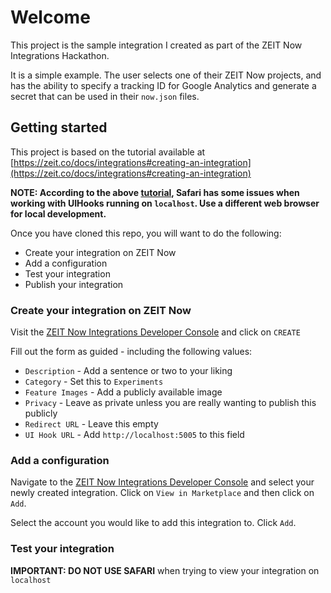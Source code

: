 # Welcome

This project is the sample integration I created as part of the ZEIT Now Integrations Hackathon.

It is a simple example. The user selects one of their ZEIT Now projects, and has the ability to specify a tracking ID for Google Analytics and generate a secret that can be used in their `now.json` files.

## Getting started

This project is based on the tutorial available at [https://zeit.co/docs/integrations#creating-an-integration](https://zeit.co/docs/integrations#creating-an-integration)

**NOTE: According to the above [tutorial](https://zeit.co/docs/integrations#creating-an-integration), Safari has some issues when working with UIHooks running on `localhost`. Use a different web browser for local development.**

Once you have cloned this repo, you will want to do the following:

+ Create your integration on ZEIT Now
+ Add a configuration
+ Test your integration
+ Publish your integration

### Create your integration on ZEIT Now

Visit the [ZEIT Now Integrations Developer Console](https://zeit.co/dashboard/integrations/console) and click on `CREATE`

Fill out the form as guided - including the following values:

+ `Description` - Add a sentence or two to your liking
+ `Category` - Set this to `Experiments`
+ `Feature Images` - Add a publicly available image
+ `Privacy` - Leave as private unless you are really wanting to publish this publicly
+ `Redirect URL` - Leave this empty
+ `UI Hook URL` - Add `http://localhost:5005` to this field

### Add a configuration

Navigate to the [ZEIT Now Integrations Developer Console](https://zeit.co/dashboard/integrations/console) and select your newly created integration. Click on `View in Marketplace` and then click on `Add`.

Select the account you would like to add this integration to. Click `Add`.

### Test your integration

**IMPORTANT: DO NOT USE SAFARI** when trying to view your integration on `localhost`
